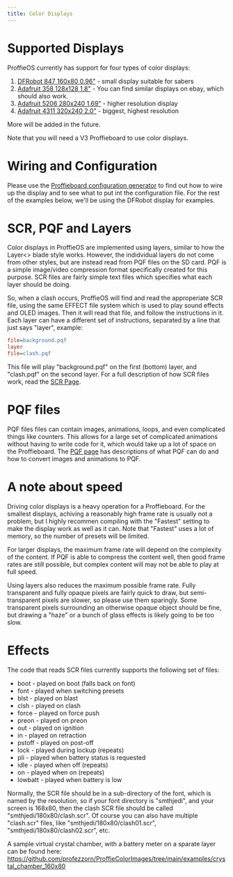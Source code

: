 ```yaml
---
title: Color Displays
---
```


# Supported Displays

ProffieOS currently has support for four types of color displays:
1. [DFRobot 847 160x80 0.96"](https://wiki.dfrobot.com/0.96_Inch_160_80_Color_SPI_TFT_Display_SKU_DFR0847) - small display suitable for sabers
2. [Adafruit 358 128x128 1.8"](https://www.adafruit.com/product/358) - You can find similar displays on ebay, which should also work.
3. [Adafruit 5206 280x240 1.69"](https://www.adafruit.com/product/5206) - higher resolution display
4. [Adafruit 4311 320x240 2.0"](https://www.adafruit.com/product/4311) - biggest, highest resolution

More will be added in the future.

Note that you will need a V3 Proffieboard to use color displays.

# Wiring and Configuration
Please use the [Proffieboard configuration generator](https://fredrik.hubbe.net/lightsaber/v6/configurator.html) to find out how to wire up the display and to see what to put int the configuration file. For the rest of the examples below, we'll be using the DFRobot display for examples.

# SCR, PQF and Layers
Color displays in ProffieOS are implemented using layers, similar to how the Layer<> blade style works. However, the indidvidual layers do not come from other styles, but are instead read from PQF files on the SD card. PQF is a simple image/video compression format specifically created for this purpose. SCR files are fairly simple text files which specifies what each layer should be doing.

So, when a clash occurs, ProffieOS will find and read the approperiate SCR file, using the same EFFECT file system which is used to play sound effects and OLED images. Then it will read that file, and follow the instructions in it. Each layer can have a different set of instructions, separated by a line that just says "layer", example:

```ini
file=background.pqf
layer
file=clash.pqf
```

This file will play "background.pqf" on the first (bottom) layer, and "clash.pqf" on the second layer.
For a full description of how SCR files work, read the [SCR Page](/display/SCR.html).

# PQF files
PQF files files can contain images, animations, loops, and even complicated things like counters. This allows for a large set of complicated animations without having to write code for it, which would take up a lot of space on the Proffieboard. The [PQF page](/display/PQF.html) has descriptions of what PQF can do and how to convert images and animations to PQF.

# A note about speed
Driving color displays is a heavy operation for a Proffieboard. For the smallest displays, achiving a reasonably high frame rate is usually not a problem, but I highly recommen compiling with the "Fastest" setting to make the display work as well as it can. Note that "Fastest" uses a lot of memory, so the number of presets will be limited.

For larger displays, the maximum frame rate will depend on the complexity of the content. If PQF is able to compress the content well, then good frame rates are still possible, but complex content will may not be able to play at full speed.

Using layers also reduces the maximum possible frame rate. Fully transparent and fully opaque pixels are fairly quick to draw, but semi-transparent pixels are slower, so please use them sparingly. Some transparent pixels surrounding an otherwise opaque object should be fine, but drawing a "haze" or a bunch of glass effects is likely going to be too slow.

# Effects
The code that reads SCR files currently supports the following set of files:
* boot - played on boot (falls back on font)
* font - played when switching presets
* blst - played on blast
* clsh - played on clash
* force - played on force push
* preon - played on preon
* out - played on ignition
* in - played on retraction
* pstoff - played on post-off
* lock - played during lockup (repeats)
* pli - played when battery status is requested
* idle - played when off (repeats)
* on - played when on (repeats)
* lowbatt - played when battery is low

Normally, the SCR file should be in a sub-directory of the font, which is named by the resolution, so if your font directory is "smthjedi", and your screen is 168x80, then the clash SCR file should be called "smthjedi/180x80/clash.scr". Of course you can also have multiple "clash.scr" files, like "smthjedi/180x80/clash01.scr", "smthjedi/180x80/clash02.scr", etc.

A sample virtual crystal chamber, with a battery meter on a sparate layer can be found here:
https://github.com/profezzorn/ProffieColorImages/tree/main/examples/crystal_chamber_160x80




